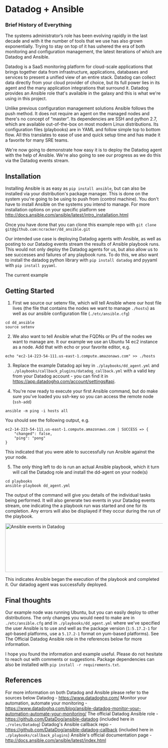# Datadog + Ansible

### Brief History of Everything

The systems administrator’s role has been evolving rapidly in the last decade and with it the number of tools that we use has also grown exponentially.  Trying to stay on top of it has ushered the era of both monitoring and configuration management, the latest iterations of which are  Datadog and Ansible.

Datadog is a SaaS monitoring platform for cloud-scale applications that brings together data from infrastructure, applications, databases and services to present a unified view of an entire stack. Datadog can collect data directly from your cloud provider of choice, but its full power lies in its agent and the many application integrations that surround it. Datadog provides an Ansible role that's available in the galaxy and this is  what we're using in this project.

Unlike previous configuration management solutions Ansible follows the push method. It does not require an agent on the managed nodes and there's no concept of “master”. Its dependencies are SSH and python 2.7, which are available out-of-the-box on most modern Linux distributions. Its configuration files (playbooks) are in YAML and follow simple top to bottom flow. All this translates to ease of use and quick setup time and has made it a favorite for many SRE teams.

We're now going to demonstrate how easy it is to deploy the Datadog agent with the help of Ansible. We're also going to see our progress as we do this via the Datadog events stream.

## Installation

Installing Ansible is as easy as `pip install ansible`, but can also be installed via your distribution's package manager. This is done on the system you're going to be using to push from (control machine). You don't have to install Ansible on the systems you intend to manage. For more installation options on your specific platform see http://docs.ansible.com/ansible/latest/intro_installation.html

Once you have done that you can clone this example repo with `git clone git@github.com:ncracker/dd_ansible.git`

Our intended use case is deploying Datadog agents with Ansible, as well as posting to our Datadog events stream the results of Ansible playbook runs. This would not only deploy the Datadog agents for us, but also allow us to see successes and failures of any playbook runs. To do this, we also want to install the datadog python library with `pip install datadog` and pyyaml with `pip install pyyaml`.

The current example 

## Getting Started
1. First we source our setenv file, which will tell Ansible where our host file lives (the file that contains the nodes we want to manage `./hosts`) as well as our ansible configuration file (`./etc/ansible.cfg`)
```
cd dd_ansible
source setenv
```
2. We also want to tell Ansible what the FQDNs or IPs of the nodes we want to manage are. It our example we use an Ubuntu 14 ec2 instance as a node. Add that with echo or your favorite editor, e.g.
```
echo "ec2-14-223-54-111.us-east-1.compute.amazonaws.com" >> ./hosts
```
3. Replace the example Datadog api key in `./playbooks/dd_agent.yml` and `./playbooks/callback_plugins/datadog_callback.yml` with a valid key from your Datadog account - you can find it in https://app.datadoghq.com/account/settings#api.

4. You're now ready to execute your first Ansible command, but do make sure you've loaded you ssh-key so you can access the remote node (`ssh-add`)
```
ansible -m ping -i hosts all
```
You should see the following output, e.g.
```
ec2-14-223-54-111.us-east-1.compute.amazonaws.com | SUCCESS => {
    "changed": false,
    "ping": "pong"
}
```
This indicated that you were able to successfully run Ansible against the your node.

5. The only thing left to do is run an actual Ansible playbook, which it turn will call the Datadog role and install the dd-agent on your node(s)
```
cd playbooks
ansible-playbook dd_agent.yml
```
The output of the command will give you details of the individual tasks being performed. It will also generate two events in your Datadog events stream, one indicating the a playbook run was started and one for its completion. Any errors will also be displayed if they occur during the run of the playbook.

<img src="https://c1.staticflickr.com/5/4436/37099840420_8ed4889edb_b.jpg" width="656" height="156" alt="Ansible events in Datadog">

This indicates Ansible began the execution of the playbook and completed it. Our datadog agent was successfully deployed.

## Final thoughts
Our example node was running Ubuntu, but you can easily deploy to other distributions. The only changes you would need to make are in `./etc/ansible.cfg` and in `./playbooks/dd_agent.yml` where we've specified the user Ansible is to use and well as the package version (`1:5.17.2-1` for apt-based platforms, use a `5.17.2-1` format on yum-based platforms). See The Official Datadog Ansible role in the references below for more information.

I hope you found the information and example useful. Please do not hesitate to reach out with comments or suggestions.
Package dependencies can also be installed with `pip install -r requirements.txt`.

## References
For more information on both Datadog and Ansible please refer to the sources below
Datadog - https://www.datadoghq.com/
Monitor your automation, automate your monitoring - https://www.datadoghq.com/blog/ansible-datadog-monitor-your-automation-automate-your-monitoring/
The official Datadog Ansible role - https://github.com/DataDog/ansible-datadog (included here in `./roles/Datadog`)
Datadog's Ansible callback repo - https://github.com/DataDog/ansible-datadog-callback (included here in `./playbooks/callback_plugins`)
Ansible's official documentation page - http://docs.ansible.com/ansible/latest/index.html
